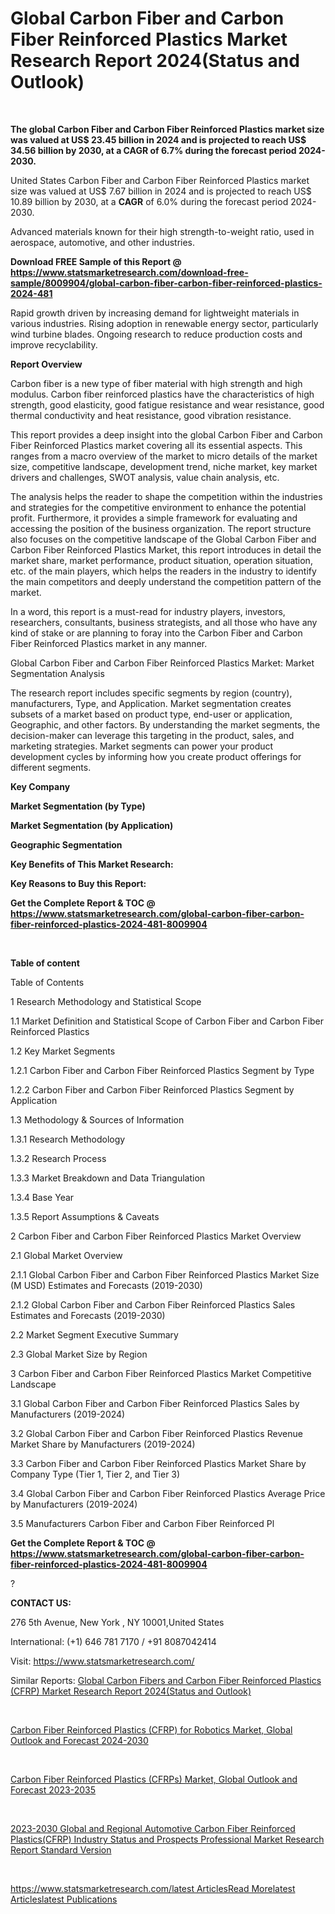 <h1>Global Carbon Fiber and Carbon Fiber Reinforced Plastics Market Research Report 2024(Status and Outlook)</h1><br/><p><strong>The global Carbon Fiber and Carbon Fiber Reinforced Plastics market size was valued at US$ 23.45 billion in 2024 and is projected to reach US$ 34.56 billion by 2030, at a <strong>CAGR</strong> of 6.7% during the forecast period 2024-2030.</strong></p>
 
 
 
 <p>United States Carbon Fiber and Carbon Fiber Reinforced Plastics market size was valued at US$ 7.67 billion in 2024 and is projected to reach US$ 10.89 billion by 2030, at a <strong>CAGR</strong> of 6.0% during the forecast period 2024-2030.</p>
 
 
 
 <p>Advanced materials known for their high strength-to-weight ratio, used in aerospace, automotive, and other industries.</p>
 
 
 
 <p><strong>Download FREE Sample of this Report @ <a href="https://www.statsmarketresearch.com/download-free-sample/8009904/global-carbon-fiber-carbon-fiber-reinforced-plastics-2024-481">https://www.statsmarketresearch.com/download-free-sample/8009904/global-carbon-fiber-carbon-fiber-reinforced-plastics-2024-481</a></strong></p>
 
 
 
 <p>Rapid growth driven by increasing demand for lightweight materials in various industries. Rising adoption in renewable energy sector, particularly wind turbine blades. Ongoing research to reduce production costs and improve recyclability.</p>
 
 
 
 <p><strong>Report Overview</strong></p>
 
 
 
 <p>Carbon fiber is a new type of fiber material with high strength and high modulus. Carbon fiber reinforced plastics have the characteristics of high strength, good elasticity, good fatigue resistance and wear resistance, good thermal conductivity and heat resistance, good vibration resistance.</p>
 
 
 
 <p>This report provides a deep insight into the global Carbon Fiber and Carbon Fiber Reinforced Plastics market covering all its essential aspects. This ranges from a macro overview of the market to micro details of the market size, competitive landscape, development trend, niche market, key market drivers and challenges, SWOT analysis, value chain analysis, etc.</p>
 
 
 
 <p>The analysis helps the reader to shape the competition within the industries and strategies for the competitive environment to enhance the potential profit. Furthermore, it provides a simple framework for evaluating and accessing the position of the business organization. The report structure also focuses on the competitive landscape of the Global Carbon Fiber and Carbon Fiber Reinforced Plastics Market, this report introduces in detail the market share, market performance, product situation, operation situation, etc. of the main players, which helps the readers in the industry to identify the main competitors and deeply understand the competition pattern of the market.</p>
 
 
 
 <p>In a word, this report is a must-read for industry players, investors, researchers, consultants, business strategists, and all those who have any kind of stake or are planning to foray into the Carbon Fiber and Carbon Fiber Reinforced Plastics market in any manner.</p>
 
 
 
 <p>Global Carbon Fiber and Carbon Fiber Reinforced Plastics Market: Market Segmentation Analysis</p>
 
 
 
 <p>The research report includes specific segments by region (country), manufacturers, Type, and Application. Market segmentation creates subsets of a market based on product type, end-user or application, Geographic, and other factors. By understanding the market segments, the decision-maker can leverage this targeting in the product, sales, and marketing strategies. Market segments can power your product development cycles by informing how you create product offerings for different segments.</p>
 
 
 
 <p><strong>Key Company</strong></p>
 
 
 
 <p><strong>Market Segmentation (by Type)</strong></p>
 
 
 
 <p><strong>Market Segmentation (<strong>by Application</strong>)</strong></p>
 
 
 
 <p><strong>Geographic Segmentation</strong></p>
 
 
 
 <p><strong>Key Benefits of This Market Research:</strong></p>
 
 
 
 <p><strong>Key <strong>Reasons to Buy</strong> this Report:</strong></p>
 
 
 
 <div><b>Get the Complete Report & TOC @ <a href="https://www.statsmarketresearch.com/global-carbon-fiber-carbon-fiber-reinforced-plastics-2024-481-8009904">https://www.statsmarketresearch.com/global-carbon-fiber-carbon-fiber-reinforced-plastics-2024-481-8009904</a></b></div>
 
 
 
 <p><br />
 
 <b>Table of content</b></p>
 
 
 
 <p>Table of Contents<br />
 
 1 Research Methodology and Statistical Scope<br />
 
 1.1 Market Definition and Statistical Scope of Carbon Fiber and Carbon Fiber Reinforced Plastics<br />
 
 1.2 Key Market Segments<br />
 
 1.2.1 Carbon Fiber and Carbon Fiber Reinforced Plastics Segment by Type<br />
 
 1.2.2 Carbon Fiber and Carbon Fiber Reinforced Plastics Segment by Application<br />
 
 1.3 Methodology & Sources of Information<br />
 
 1.3.1 Research Methodology<br />
 
 1.3.2 Research Process<br />
 
 1.3.3 Market Breakdown and Data Triangulation<br />
 
 1.3.4 Base Year<br />
 
 1.3.5 Report Assumptions & Caveats<br />
 
 2 Carbon Fiber and Carbon Fiber Reinforced Plastics Market Overview<br />
 
 2.1 Global Market Overview<br />
 
 2.1.1 Global Carbon Fiber and Carbon Fiber Reinforced Plastics Market Size (M USD) Estimates and Forecasts (2019-2030)<br />
 
 2.1.2 Global Carbon Fiber and Carbon Fiber Reinforced Plastics Sales Estimates and Forecasts (2019-2030)<br />
 
 2.2 Market Segment Executive Summary<br />
 
 2.3 Global Market Size by Region<br />
 
 3 Carbon Fiber and Carbon Fiber Reinforced Plastics Market Competitive Landscape<br />
 
 3.1 Global Carbon Fiber and Carbon Fiber Reinforced Plastics Sales by Manufacturers (2019-2024)<br />
 
 3.2 Global Carbon Fiber and Carbon Fiber Reinforced Plastics Revenue Market Share by Manufacturers (2019-2024)<br />
 
 3.3 Carbon Fiber and Carbon Fiber Reinforced Plastics Market Share by Company Type (Tier 1, Tier 2, and Tier 3)<br />
 
 3.4 Global Carbon Fiber and Carbon Fiber Reinforced Plastics Average Price by Manufacturers (2019-2024)<br />
 
 3.5 Manufacturers Carbon Fiber and Carbon Fiber Reinforced Pl</p>
 
 
 
 <div><b>Get the Complete Report & TOC @ <a href="https://www.statsmarketresearch.com/global-carbon-fiber-carbon-fiber-reinforced-plastics-2024-481-8009904">https://www.statsmarketresearch.com/global-carbon-fiber-carbon-fiber-reinforced-plastics-2024-481-8009904</a></b></div>
 
 
 
 <p>? </p>
 
 
 
 <p><b>CONTACT US:</b><br />
 
 276 5th Avenue, New York , NY 10001,United States<br />
 
 International: (+1) 646 781 7170 / +91 8087042414<br />
 
 Visit: <a href="https://www.statsmarketresearch.com/">https://www.statsmarketresearch.com/</a><br />
 
 Similar Reports: <a href="https://www.statsmarketresearch.com/global-carbon-fiber-carbon-fiber-reinforced-plastics-2024-481-8009904">Global Carbon Fibers and Carbon Fiber Reinforced Plastics (CFRP) Market Research Report 2024(Status and Outlook)</a><br />
 
 <br />
 
 <a href="https://www.statsmarketresearch.com/global-carbon-fiber-carbon-fiber-reinforced-plastics-2024-481-8009904">Carbon Fiber Reinforced Plastics (CFRP) for Robotics Market, Global Outlook and Forecast 2024-2030</a><br />
 
 <br />
 
 <a href="https://www.statsmarketresearch.com/global-carbon-fiber-carbon-fiber-reinforced-plastics-2024-481-8009904">Carbon Fiber Reinforced Plastics (CFRPs) Market, Global Outlook and Forecast 2023-2035</a><br />
 
 <br />
 
 <a href="https://www.statsmarketresearch.com/global-carbon-fiber-carbon-fiber-reinforced-plastics-2024-481-8009904">2023-2030 Global and Regional Automotive Carbon Fiber Reinforced Plastics(CFRP) Industry Status and Prospects Professional Market Research Report Standard Version</a><br />
 
 <br />
 
 <a href="https://gyeongbokgung.com">https://www.statsmarketresearch.com/</a><a href="https://hallyeomaritime.com">latest Articles</a><a href="https://jingwansa.com">Read More</a><a href="https://nguoiviet.jp/">latest Articles</a><a href="https://www.intelmarketresearch.com/">latest Publications</a></p>